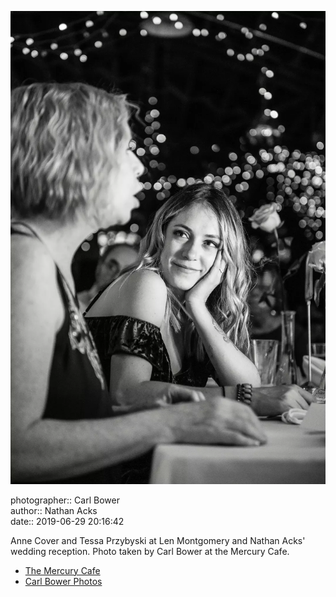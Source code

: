 ![Anne Cover and Tessa Przybyski](assets/2019-06-29-set-3-the-reception-78.webp)

photographer:: Carl Bower  
author:: Nathan Acks  
date:: 2019-06-29 20:16:42

Anne Cover and Tessa Przybyski at Len Montgomery and Nathan Acks' wedding reception. Photo taken by Carl Bower at the Mercury Cafe.

* [The Mercury Cafe](http://mercurycafe.com)
* [Carl Bower Photos](https://carlbowerphotos.com)
